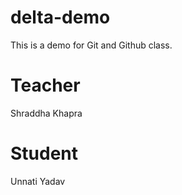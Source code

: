 # delta-demo
This is a demo for Git and Github class.
# Teacher
Shraddha Khapra
# Student
Unnati Yadav


